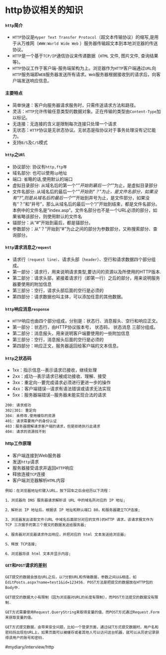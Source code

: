 # http协议相关的知识
#### `http`简介
*  `HTTP`协议是`Hyper Text Transfer Protocol`（超文本传输协议）的缩写,是用于从万维网（`WWW:World Wide Web` ）服务器传输超文本到本地浏览器的传送协议。
*  `HTTP`是一个基于`TCP/IP`通信协议来传递数据（`HTML` 文件, 图片文件, 查询结果等)。
*  `HTTP`协议工作于客户端-服务端架构为上。浏览器作为`HTTP`客户端通过`URL`向`HTTP`服务端即`WEB`服务器发送所有请求。`Web`服务器根据接收到的请求后，向客户端发送响应信息。

#### 主要特点
* 简单快速：客户向服务器请求服务时，只需传送请求方法和路径。
* 灵活：`HTTP`允许传输任意类型的数据对象。正在传输的类型由`Content-Type`加以标记。
* 无连接：无连接的含义是限制每次连接只处理一个请求
* 无状态：`HTTP`协议是无状态协议。无状态是指协议对于事务处理没有记忆能力。
* 支持`B/S`及`C/S`模式

#### `http`之`URl`
* 协议部分: 协议有`http,ftp等`
* 域名部分: 也可以使用`ip`地址
* 端口: 省略的话,使用默认的端口
* 虚拟目录部分: 从域名后的第一个“_”开始到最后一个“_”为止，是虚拟目录部分
* 文件名部分: 从域名后的最后一个“_”开始到“？”为止，是文件名部分，如果没有“?”,则是从域名后的最后一个“_”开始到井号为止，是文件部分，如果没有“？”和“井号”，那么从域名后的最后一个“/”开始到结束，都是文件名部分。本例中的文件名是“index.asp”。文件名部分也不是一个URL必须的部分，如果省略该部分，则使用默认的文件名
* 锚部分：从“#”开始到最后，都是锚部分。
* 参数部分：从“？”开始到“#”为止之间的部分为参数部分，又称搜索部分、查询部分。

#### `http`请求消息之`request`
* 请求行`（request line）`、请求头部（`header`）、空行和请求数据四个部分组成。
* 第一部分：请求行，用来说明请求类型,要访问的资源以及所使用的HTTP版本.
* 第二部分：请求头部，紧接着请求行（即第一行）之后的部分，用来说明服务器要使用的附加信息
* 第三部分：空行，请求头部后面的空行是必须的
* 第四部分：请求数据也叫主体，可以添加任意的其他数据。

#### `http`响应消息`response`
* `HTTP`响应也由四个部分组成，分别是：状态行、消息报头、空行和响应正文。
* 第一部分：状态行，由HTTP协议版本号， 状态码， 状态消息 三部分组成。
* 第二部分：消息报头，用来说明客户端要使用的一些附加信息
* 第三部分：空行，消息报头后面的空行是必须的
* 第四部分：响应正文，服务器返回给客户端的文本信息。

#### `http`之状态码
*  1xx：指示信息--表示请求已接收，继续处理
* 2xx：成功--表示请求已被成功接收、理解、接受
* 3xx：重定向--要完成请求必须进行更进一步的操作
* 4xx：客户端错误--请求有语法错误或请求无法实现
* 5xx：服务器端错误--服务器未能实现合法的请求
```
200: 请求成功
302|301: 重定向
304: 未修改.使用缓存的资源
401: 请求需要用户的身份认证
403：服务器理解请求客户端的请求，但是拒绝执行此请求
404: 请求的资源找不到
```
#### http工作原理

* 客户端连接到Web服务器
* 发送`http`请求
* 服务器接受请求并返回`HTTP`响应
* 释放连接`TCP`连接
* 客户端浏览器解析`HTML`内容

```
例如：在浏览器地址栏键入URL，按下回车之后会经历以下流程：

1、浏览器向 DNS 服务器请求解析该 URL 中的域名所对应的 IP 地址;

2、解析出 IP 地址后，根据该 IP 地址和默认端口 80，和服务器建立TCP连接;

3、浏览器发出读取文件(URL 中域名后面部分对应的文件)的HTTP 请求，该请求报文作为 TCP 三次握手的第三个报文的数据发送给服务器;

4、服务器对浏览器请求作出响应，并把对应的 html 文本发送给浏览器;

5、释放 TCP连接;

6、浏览器将该 html 文本并显示内容; 
```
#### `GET`和`POST`请求的差别
```
GET提交的数据会放在URL之后，以?分割URL和传输数据，参数之间以&相连，如EditPosts.aspx?name=test1&id=123456. POST方法是把提交的数据放在HTTP包的Body中.

GET提交的数据大小有限制（因为浏览器对URL的长度有限制），而POST方法提交的数据没有限制.

GET方式需要使用Request.QueryString来取得变量的值，而POST方式通过Request.Form来获取变量的值。

GET方式提交数据，会带来安全问题，比如一个登录页面，通过GET方式提交数据时，用户名和密码将出现在URL上，如果页面可以被缓存或者其他人可以访问这台机器，就可以从历史记录获得该用户的账号和密码.
```
#mydiary/interview/http